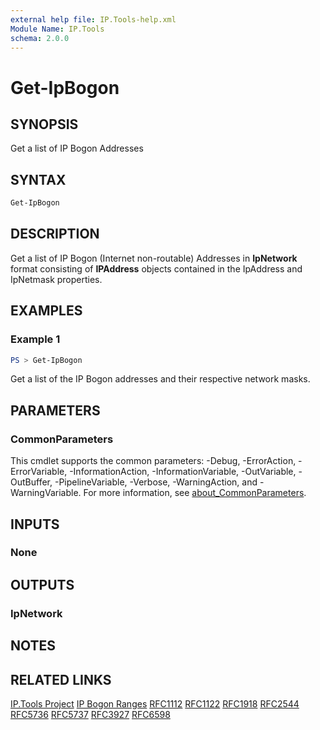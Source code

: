 ```yaml
---
external help file: IP.Tools-help.xml
Module Name: IP.Tools
schema: 2.0.0
---
```


# Get-IpBogon

## SYNOPSIS

Get a list of IP Bogon Addresses

## SYNTAX

```powershell
Get-IpBogon
```

## DESCRIPTION

Get a list of IP Bogon (Internet non-routable) Addresses in **IpNetwork** format consisting of **IPAddress** objects contained in the IpAddress and IpNetmask properties.

## EXAMPLES

### Example 1

```powershell
PS > Get-IpBogon
```

Get a list of the IP Bogon addresses and their respective network masks.

## PARAMETERS

### CommonParameters

This cmdlet supports the common parameters: -Debug, -ErrorAction, -ErrorVariable, -InformationAction, -InformationVariable, -OutVariable, -OutBuffer, -PipelineVariable, -Verbose, -WarningAction, and -WarningVariable. For more information, see [about_CommonParameters](http://go.microsoft.com/fwlink/?LinkID=113216).

## INPUTS

### None

## OUTPUTS

### IpNetwork

## NOTES

## RELATED LINKS

[IP.Tools Project](https://github.com/jberkers42/ip.tools)
[IP Bogon Ranges](https://ipgeolocation.io/resources/bogon.html)
[RFC1112](https://www.rfc-editor.org/rfc/rfc1112.html)
[RFC1122](https://www.rfc-editor.org/rfc/rfc1122.html)
[RFC1918](https://www.rfc-editor.org/rfc/rfc1918.html)
[RFC2544](https://www.rfc-editor.org/rfc/rfc2544.html)
[RFC5736](https://www.rfc-editor.org/rfc/rfc5736.html)
[RFC5737](https://www.rfc-editor.org/rfc/rfc5737.html)
[RFC3927](https://www.rfc-editor.org/rfc/rfc3927.html)
[RFC6598](https://www.rfc-editor.org/rfc/rfc6598.html)
